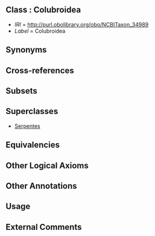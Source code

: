 
## Class : Colubroidea

 * *IRI* = http://purl.obolibrary.org/obo/NCBITaxon_34989
 * *Label* = Colubroidea

## Synonyms


## Cross-references


## Subsets


## Superclasses

 * [Serpentes](../../NCBITaxon/70/NCBITaxon_8570.md)

## Equivalencies


## Other Logical Axioms


## Other Annotations


## Usage


## External Comments


